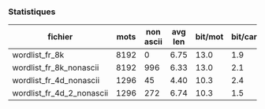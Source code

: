 ### Statistiques

fichier                   | mots | non ascii | avg len | bit/mot | bit/car
--------------------------|------|-----------|---------|---------|--------
wordlist_fr_8k            | 8192 |         0 |    6.75 |    13.0 |     1.9
wordlist_fr_8k_nonascii   | 8192 |       996 |    6.33 |    13.0 |     2.1
wordlist_fr_4d_nonascii   | 1296 |        45 |    4.40 |    10.3 |     2.4
wordlist_fr_4d_2_nonascii | 1296 |       272 |    6.74 |    10.3 |     1.5

